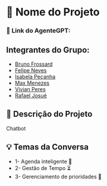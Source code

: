 # 🤖 Nome do Projeto
### 🔗 Link do AgenteGPT:

## Integrantes do Grupo:
- [Bruno Frossard](#)
- [Felipe Neves](#)
- [Isabela Peçanha](#)
- [Max Menezes](#)
- [Vivian Peres](#)
- [Rafael Josué](#)

## **📄 Descrição do Projeto** 
Chatbot 
## **💡 Temas da Conversa** 
- 1- Agenda inteligente 📅
- 2- Gestão de Tempo ⏳
- 3- Gerenciamento de prioridades 📌
